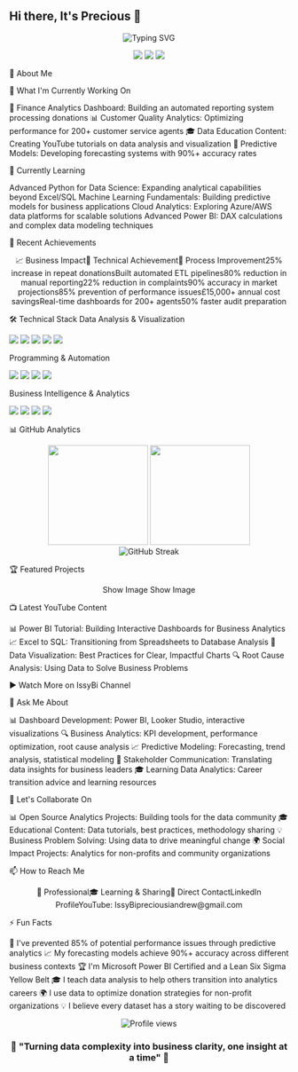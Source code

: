 ## Hi there, It's Precious 👋

<div align="center">
  <img src="https://readme-typing-svg.herokuapp.com?font=Fira+Code&pause=1000&color=2E9EF7&center=true&vCenter=true&width=435&lines=Data+Analyst+%7C+Business+Intelligence;Turning+Data+into+Actionable+Insights;4%2B+Years+in+Analytics+%26+Optimization;Power+BI+Certified+Professional" alt="Typing SVG" />
</div>
<p align="center">
  <a href="https://linkedin.com/in/precious-isioma-andrew-b935a9137"><img src="https://img.shields.io/badge/LinkedIn-Connect-blue?style=for-the-badge&logo=linkedin"></a>
  <a href="https://youtube.com/@issybi"><img src="https://img.shields.io/badge/YouTube-IssyBi-red?style=for-the-badge&logo=youtube"></a>
  <a href="mailto:preciousiandrew@gmail.com"><img src="https://img.shields.io/badge/Email-Contact-green?style=for-the-badge&logo=gmail"></a>
</p>

🚀 About Me

        
🔭 What I'm Currently Working On

🏦 Finance Analytics Dashboard: Building an automated reporting system processing donations
📊 Customer Quality Analytics: Optimizing performance for 200+ customer service agents
🎓 Data Education Content: Creating YouTube tutorials on data analysis and visualization
🤖 Predictive Models: Developing forecasting systems with 90%+ accuracy rates


🌱 Currently Learning

Advanced Python for Data Science: Expanding analytical capabilities beyond Excel/SQL
Machine Learning Fundamentals: Building predictive models for business applications
Cloud Analytics: Exploring Azure/AWS data platforms for scalable solutions
Advanced Power BI: DAX calculations and complex data modeling techniques


💼 Recent Achievements
<div align="center">
📈 Business Impact🔧 Technical Achievement🎯 Process Improvement25% increase in repeat donationsBuilt automated ETL pipelines80% reduction in manual reporting22% reduction in complaints90% accuracy in market projections85% prevention of performance issues£15,000+ annual cost savingsReal-time dashboards for 200+ agents50% faster audit preparation
</div>

🛠️ Technical Stack
Data Analysis & Visualization
<p>
  <img src="https://img.shields.io/badge/SQL-Expert-4479A1?style=flat&logo=mysql&logoColor=white">
  <img src="https://img.shields.io/badge/Power%20BI-Certified-F2C811?style=flat&logo=powerbi&logoColor=black">
  <img src="https://img.shields.io/badge/Excel-Advanced-217346?style=flat&logo=microsoft-excel&logoColor=white">
  <img src="https://img.shields.io/badge/Tableau-Intermediate-E97627?style=flat&logo=tableau&logoColor=white">
  <img src="https://img.shields.io/badge/Looker-Studio-4285F4?style=flat&logo=looker&logoColor=white">
</p>
Programming & Automation
<p>
  <img src="https://img.shields.io/badge/Python-Learning-3776AB?style=flat&logo=python&logoColor=white">
  <img src="https://img.shields.io/badge/R-Statistics-276DC3?style=flat&logo=r&logoColor=white">
  <img src="https://img.shields.io/badge/Apps%20Script-Expert-34A853?style=flat&logo=google&logoColor=white">
  <img src="https://img.shields.io/badge/JavaScript-Intermediate-F7DF1E?style=flat&logo=javascript&logoColor=black">
</p>
Business Intelligence & Analytics
<p>
  <img src="https://img.shields.io/badge/A%2FB%20Testing-Expert-FF6B6B?style=flat">
  <img src="https://img.shields.io/badge/Statistical%20Analysis-Advanced-4ECDC4?style=flat">
  <img src="https://img.shields.io/badge/Predictive%20Modeling-Intermediate-45B7D1?style=flat">
  <img src="https://img.shields.io/badge/KPI%20Development-Expert-96CEB4?style=flat">
</p>

📊 GitHub Analytics
<div align="center">
  <img height="180em" src="https://github-readme-stats.vercel.app/api?username=IssyyA&show_icons=true&theme=radical&hide_border=true&count_private=true"/>
  <img height="180em" src="https://github-readme-stats.vercel.app/api/top-langs/?username=IssyyA&layout=compact&theme=radical&hide_border=true"/>
</div>
<div align="center">
  <img src="https://github-readme-streak-stats.herokuapp.com/?user=IssyyA&theme=radical&hide_border=true" alt="GitHub Streak"/>
</div>

🏆 Featured Projects
<div align="center">
Show Image
Show Image
</div>

📺 Latest YouTube Content
<!-- YOUTUBE:START -->

📊 Power BI Tutorial: Building Interactive Dashboards for Business Analytics
📈 Excel to SQL: Transitioning from Spreadsheets to Database Analysis
🎯 Data Visualization: Best Practices for Clear, Impactful Charts
🔍 Root Cause Analysis: Using Data to Solve Business Problems

<!-- YOUTUBE:END -->
▶️ Watch More on IssyBi Channel

💬 Ask Me About

📊 Dashboard Development: Power BI, Looker Studio, interactive visualizations
🔍 Business Analytics: KPI development, performance optimization, root cause analysis
📈 Predictive Modeling: Forecasting, trend analysis, statistical modeling
🤝 Stakeholder Communication: Translating data insights for business leaders
🎓 Learning Data Analytics: Career transition advice and learning resources


🤝 Let's Collaborate On

📊 Open Source Analytics Projects: Building tools for the data community
🎓 Educational Content: Data tutorials, best practices, methodology sharing
💡 Business Problem Solving: Using data to drive meaningful change
🌍 Social Impact Projects: Analytics for non-profits and community organizations


📫 How to Reach Me
<div align="center">
💼 Professional🎓 Learning & Sharing📧 Direct ContactLinkedIn ProfileYouTube: IssyBipreciousiandrew@gmail.com
</div>

⚡ Fun Facts

🎯 I've prevented 85% of potential performance issues through predictive analytics
📈 My forecasting models achieve 90%+ accuracy across different business contexts
🏆 I'm Microsoft Power BI Certified and a Lean Six Sigma Yellow Belt
🎓 I teach data analysis to help others transition into analytics careers
🌍 I use data to optimize donation strategies for non-profit organizations
💡 I believe every dataset has a story waiting to be discovered


<div align="center">
  <img src="https://komarev.com/ghpvc/?username=IssyyA&label=Profile%20views&color=0e75b6&style=flat" alt="Profile views" />
</div>
<div align="center">
  <h3>💫 "Turning data complexity into business clarity, one insight at a time" 💫</h3>
</div>

